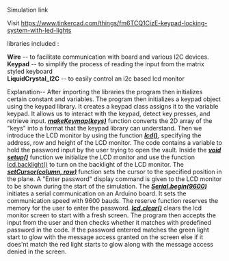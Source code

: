 Simulation link

Visit https://www.tinkercad.com/things/fm6TCQ1CizE-keypad-locking-system-with-led-lights

libraries included :

**Wire** -- to facilitate communication with board and various I2C devices.\
**Keypad** -- to simplify the process of reading the input from the matrix styled keyboard\
**LiquidCrystal_I2C** -- to easily control an i2c based lcd monitor

Explanation--
After importing the libraries the program then initializes certain constant and variables. The program then initializes a keypad object using the keypad library.
It creates a keypad class assigns it to the variable keypad. It allows us to interact with the keypad, detect key presses, and retrieve input.
<ins>***makeKeymap(keys)***</ins> function converts the 2D array of the "keys" into a format that the keypad library can understand.
Then we introduce the LCD monitor by using the function <ins>***lcd()***</ins>, specifying the address, row and height of the LCD monitor.
The code contains a variable to hold the password input by the user trying to open the vault.
Inside the <ins>***void setup()***</ins> function we initialize the LCD monitor and use the function <ins>lcd.backlight()</ins> to turn on the backlight of the LCD monitor.
The <ins>***setCursor(column, row)***</ins> function sets the cursor to the specified position in the plane.
A "Enter password" display command is given to the LCD monitor to be shown during the start of the simulation.
The <ins>***Serial.begin(9600)***</ins> initiates a serial communication on an Arduino board. It sets the communication speed with 9600 bauds.
The reserve function reserves the memory for the user to enter the password.
<ins>***lcd.clear()***</ins> clears the lcd monitor screen to start with a fresh screen.
The program then accepts the input from the user and then checks whether it matches with predefined password in the code. If the password enterred matches the green
light start to glow with the message access granted on the screen else if it does'nt match the red light starts to glow along with the message access denied in the screen.
